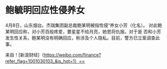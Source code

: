 # 鲍毓明回应性侵养女
4月8日，山东烟台。杰瑞集团副总裁鲍某明被指性侵“养女小芳（化名）。
对此鲍某明回应称，对小芳百般疼爱，要星星不给月亮，她恩将仇报。对于是
否和小芳发生性关系，鲍某明没有明确回应，称涉及个人隐私。目前，警方已立案调查此事。


来自！[新浪财经]（https://weibo.com/finance?refer_flag=1001030103_&is_hot=1）==
